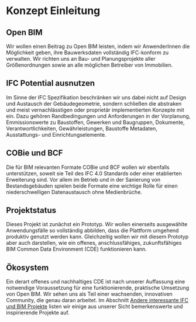 # Konzept Einleitung

## Open BIM

Wir wollen einen Beitrag zu Open BIM leisten, indem wir AnwenderInnen die
Möglichkeit geben, ihre Bauwerksdaten vollständig IFC-konform zu verwalten. Wir
richten uns an Bau- und Planungsprojekte aller Größenordnungen sowie an alle
möglichen Betreiber von Immobilien.

## IFC Potential ausnutzen

Im Sinne der IFC Spezifikation beschränken wir uns dabei nicht auf Design und
Austausch der Gebäudegeometrie, sondern schließen die abstraken und meist
vernachlässtigen oder proprietär implementierten Konzepte mit ein. Dazu gehören
Randbedingungen und Anforderungen in der Vorplanung, Emmissionswerte zu
Baustoffen, Gewerken und Baugruppen, Dokumente, Verantwortlichkeiten,
Gewährleistungen, Baustoffe Metadaten, Ausstattungs- und Einrichtungselemente. 

## COBie und BCF

Die für BIM relevanten Formate COBie und BCF wollen wir ebenfalls unterstützen,
soweit sie Teil des IFC 4.0 Standards oder einer etablierten Erweiterung sind.
Vor allem im Betrieb und in der Sanierung von Bestandsgebäuden spielen beide
Formate eine wichtige Rolle für einen niederschwelligen Datenaustausch ohne
Medienbrüche.

## Projektstatus

Dieses Projekt ist zunächst ein Prototyp. Wir wollen einerseits ausgewählte
Anwendungsfälle so vollständig abbilden, dass die Plattform umgehend produktiv
genutzt werden kann. Gleichzeitig wollen wir mit diesem Prototyp aber auch
darstellen, wie ein offenes, anschlussfähiges, zukunftsfähiges BIM Common Data
Environment (CDE) funktionieren kann.

## Ökosystem

Ein derart offenes und nachhaltiges CDE ist nach unserer Auffassung eine
notwendige Voraussetzung für eine funktionierende, praktische Umsetzung von Open
BIM. Wir sehen uns als Teil einer wachsenden, innovativen Community, die genau
daran arbeitet. Im Abschnitt [Andere interessante IFC und BIM
Projekte](https://repo.karo.design/daniel/ifc-hive#andere-interessante-bim-und-ifc-projekte)
listen wir einige aus unserer Sicht bemerkenswerte und inspirierende Projekte
auf.

